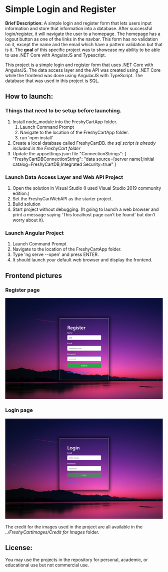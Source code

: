 # Simple Login and Register
**Brief Description:** A simple login and register form that lets users input information and store that information into a database. After successful login/register, it will navigate the user to a homepage. The homepage has a logout button as one of the links in the navbar. This form has no validation on it, except the name and the email which have a pattern validation but that is it. The **goal** of this specific project was to showcase my ability to be able to use .NET Core with AngularJS and Typescript. 

This project is a simple login and register form that uses .NET Core with AngularJS.
The data access layer and the API was created using .NET Core while the frontend was done using AngularJS with TypeScript. 
The database that was used in this project is SQL.

## How to launch: 
### Things that need to be setup before launching. 

1. Install node_module into the FreshyCartApp folder. 
    1. Launch Command Prompt
    2. Navigate to the location of the FreshyCartApp folder. 
    3. run 'npm install'
2. Create a local database called FreshyCartDB. *the sql script is already included in the FreshyCart folder*
3. Update the appsettings.json file
"ConnectionStrings": {
    "FreshyCartDBConnectionString": "data source=[server name];initial catalog=FreshyCartDB;Integrated Security=true"
  }

### Launch Data Access Layer and Web API Project

1. Open the solution in Visual Studio (I used Visual Studio 2019 community edition.)
2. Set the FreshyCartWebAPI as the starter project.
3. Build solution
4. Start project without debugging. (It going to launch a web browser and print a message saying 'This localhost page can’t be found' but don't worry about it).  

### Launch Angular Project
1. Launch Command Prompt
2. Navigate to the location of the FreshyCartApp folder. 
3. Type 'ng serve --open' and press ENTER.
4. It should launch your default web browser and display the frontend. 


## Frontend pictures 

### Register page
![alt text](https://github.com/abdinassirmuse/FreshyCart---.NET-Core-Fullstack/blob/master/Login%20and%20Register/FreshyCart/frontend%20images/register.PNG)

### Login page
![alt text](https://github.com/abdinassirmuse/FreshyCart---.NET-Core-Fullstack/blob/master/Login%20and%20Register/FreshyCart/frontend%20images/login.PNG)

The credit for the images used in the project are all available in the *../FreshyCartImages/Credit for Images* folder. 

## License:
You may use the projects in the repository for personal, academic, or educational use but not commercial use.
